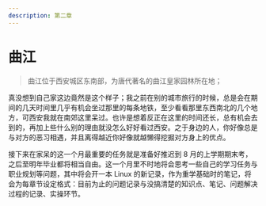```yaml
---
description: 第二章
---
```


# 曲江

> 曲江位于西安城区东南部，为唐代著名的曲江皇家园林所在地；

真没想到自己家这边竟然是这个样子；我之前在别的城市旅行的时候，总是会在期间的几天时间里几乎有机会坐过那里的每条地铁，至少看看那里东西南北的几个地方，可西安我就在南郊这里呆过。也许是想着反正在这里的时间还长，总有机会去到的，再加上些什么别的理由就没怎么好好看过西安。之于身边的人，你好像总是与对方的恶习相遇，并且离得越近你好像就越懒得挖掘对方身上的优点。

接下来在家呆的这一个月最重要的任务就是准备好推迟到 8 月的上学期期末考，之后至明年毕业都将相当自由。这一个月里不时地将会思考一些自己的学习任务与职业规划等问题，其中将会开一本 Linux 的新记录，作为重学基础时的笔记，将会为每章节设定格式：目前为止的问题记录与没搞清楚的知识点、笔记、问题解决过程的记录、实操环节。

